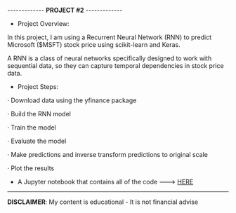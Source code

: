 ------------- **PROJECT #2** -------------

- Project Overview:

In this project, I am using a Recurrent Neural Network (RNN) to predict Microsoft ($MSFT) stock price using scikit-learn and Keras.

A RNN is a class of neural networks specifically designed to work with sequential data, so they can capture temporal dependencies in stock price data.

- Project Steps:

· Download data using the yfinance package

· Build the RNN model

· Train the model

· Evaluate the model

· Make predictions and inverse transform predictions to original scale

· Plot the results

- A Jupyter notebook that contains all of the code ---> [HERE](https://github.com/alfonsohdl/ahp/blob/main/rnn_msft_prediction.ipynb)
  
------------------------------------------------------------------------------------------------------------
 **DISCLAIMER**: My content is educational - It is not financial advise
